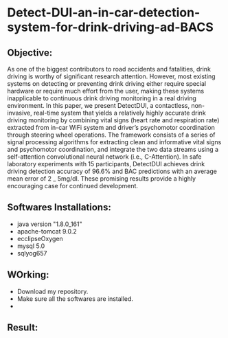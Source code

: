 # Detect-DUI-an-in-car-detection-system-for-drink-driving-ad-BACS


<h2>Objective:</h2>
<p>As one of the biggest contributors to road accidents and fatalities, drink driving is worthy of significant research attention. However, most existing systems on detecting or preventing drink driving either require special hardware or require much effort from the user, making these systems inapplicable to continuous drink driving monitoring in a real driving environment. In this paper, we present DetectDUI, a contactless, non-invasive, real-time system that yields a relatively highly accurate drink driving monitoring by combining  vital signs (heart rate and respiration rate) extracted from in-car WiFi system and driver’s psychomotor coordination through steering wheel operations. The framework consists of a series of signal processing algorithms for extracting clean and informative vital signs and psychomotor coordination, and integrate the two data streams using a self-attention convolutional neural network (i.e., C-Attention). In safe laboratory experiments with 15 participants, DetectDUI achieves drink driving detection accuracy of 96.6% and BAC predictions with an average mean error of 2 _ 5mg/dl. These promising results provide a highly encouraging case for continued development.
</p>

<h2>Softwares Installations:</h2>
<p><ul>
  <li>
    java version "1.8.0_161"
  </li>
  <li>
    apache-tomcat 9.0.2
  </li>
  <li>
    ecclipseOxygen
  </li>
  <li>
    mysql 5.0</li>
  <li>sqlyog657</li>
</ul></p>

<h2>WOrking:</h2>
<ul>
  <li>Download my repository.</li>
  <li>Make sure all the softwares are installed.</li>
  <li> </li>
</ul>

<h2>Result:</h2>
